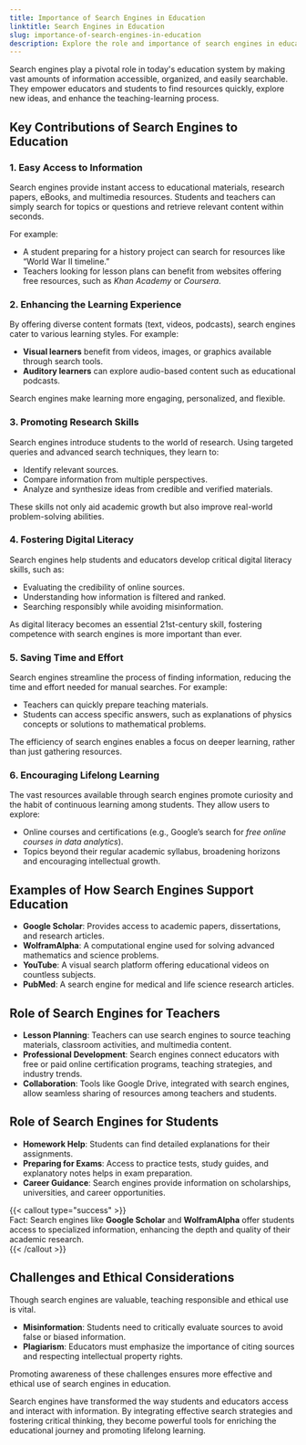 ```yaml
---
title: Importance of Search Engines in Education
linktitle: Search Engines in Education
slug: importance-of-search-engines-in-education
description: Explore the role and importance of search engines in education, helping both students and educators access information, enhance learning, and promote digital literacy.
---
```


Search engines play a pivotal role in today's education system by making vast amounts of information accessible, organized, and easily searchable. They empower educators and students to find resources quickly, explore new ideas, and enhance the teaching-learning process.

## Key Contributions of Search Engines to Education

### 1. **Easy Access to Information**

Search engines provide instant access to educational materials, research papers, eBooks, and multimedia resources. Students and teachers can simply search for topics or questions and retrieve relevant content within seconds.

For example:

- A student preparing for a history project can search for resources like “World War II timeline.”
- Teachers looking for lesson plans can benefit from websites offering free resources, such as _Khan Academy_ or _Coursera_.

### 2. **Enhancing the Learning Experience**

By offering diverse content formats (text, videos, podcasts), search engines cater to various learning styles. For example:

- **Visual learners** benefit from videos, images, or graphics available through search tools.
- **Auditory learners** can explore audio-based content such as educational podcasts.

Search engines make learning more engaging, personalized, and flexible.

### 3. **Promoting Research Skills**

Search engines introduce students to the world of research. Using targeted queries and advanced search techniques, they learn to:

- Identify relevant sources.
- Compare information from multiple perspectives.
- Analyze and synthesize ideas from credible and verified materials.

These skills not only aid academic growth but also improve real-world problem-solving abilities.

### 4. **Fostering Digital Literacy**

Search engines help students and educators develop critical digital literacy skills, such as:

- Evaluating the credibility of online sources.
- Understanding how information is filtered and ranked.
- Searching responsibly while avoiding misinformation.

As digital literacy becomes an essential 21st-century skill, fostering competence with search engines is more important than ever.

### 5. **Saving Time and Effort**

Search engines streamline the process of finding information, reducing the time and effort needed for manual searches. For example:

- Teachers can quickly prepare teaching materials.
- Students can access specific answers, such as explanations of physics concepts or solutions to mathematical problems.

The efficiency of search engines enables a focus on deeper learning, rather than just gathering resources.

### 6. **Encouraging Lifelong Learning**

The vast resources available through search engines promote curiosity and the habit of continuous learning among students. They allow users to explore:

- Online courses and certifications (e.g., Google’s search for _free online courses in data analytics_).
- Topics beyond their regular academic syllabus, broadening horizons and encouraging intellectual growth.

## Examples of How Search Engines Support Education

- **Google Scholar**: Provides access to academic papers, dissertations, and research articles.
- **WolframAlpha**: A computational engine used for solving advanced mathematics and science problems.
- **YouTube**: A visual search platform offering educational videos on countless subjects.
- **PubMed**: A search engine for medical and life science research articles.

## Role of Search Engines for Teachers

- **Lesson Planning**: Teachers can use search engines to source teaching materials, classroom activities, and multimedia content.
- **Professional Development**: Search engines connect educators with free or paid online certification programs, teaching strategies, and industry trends.
- **Collaboration**: Tools like Google Drive, integrated with search engines, allow seamless sharing of resources among teachers and students.

## Role of Search Engines for Students

- **Homework Help**: Students can find detailed explanations for their assignments.
- **Preparing for Exams**: Access to practice tests, study guides, and explanatory notes helps in exam preparation.
- **Career Guidance**: Search engines provide information on scholarships, universities, and career opportunities.

{{< callout type="success" >}}  
Fact: Search engines like **Google Scholar** and **WolframAlpha** offer students access to specialized information, enhancing the depth and quality of their academic research.  
{{< /callout >}}

## Challenges and Ethical Considerations

Though search engines are valuable, teaching responsible and ethical use is vital.

- **Misinformation**: Students need to critically evaluate sources to avoid false or biased information.
- **Plagiarism**: Educators must emphasize the importance of citing sources and respecting intellectual property rights.

Promoting awareness of these challenges ensures more effective and ethical use of search engines in education.

Search engines have transformed the way students and educators access and interact with information. By integrating effective search strategies and fostering critical thinking, they become powerful tools for enriching the educational journey and promoting lifelong learning.
